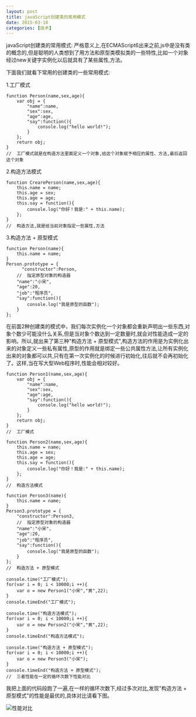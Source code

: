 ```yaml
---
layout: post
title: javaScript创建类的常用模式
date: 2015-03-10
categories: [技术]
---
```


javaScript创建类的常用模式:
严格意义上,在ECMAScript6出来之前,js中是没有类的概念的,但是聪明的人类想到了用方法和原型类模拟类的一些特性,比如一个对象经过new关键字实例化以后就具有了某些属性,方法。

下面我们就看下常用的创建类的一些常用模式:
   
1.工厂模式

    function Person(name,sex,age){
        var obj = {
            "name":name,
            "sex":sex,
            "age":age,
            "say":function(){
                console.log("hello world!");
            }
        };
        return obj;
    }
	//	工厂模式就是在构造方法里面定义一个对象,给这个对象赋予相应的属性、方法,最后返回这个对象

2.构造方法模式

    function CrearePerson(name,sex,age){
        this.name = name;
        this.age = sex;
        this.age = age;
        this.say = function(){
            console.log("你好！我是:" + this.name);
        };
    }
	//	构造方法,就是给当前对象指定一些属性,方法

3.构造方法 + 原型模式

    function Person(name){
		this.name = name;
	}
    Person.prototype = {
          "constructor":Person,
        //  指定原型对象的构造器
        "name":"小宋",
        "age":20,
        "job":"程序员",
        "say":function(){
            console.log("我是原型的函数");
        }
    };

在前面2种创建类的模式中，我们每次实例化一个对象都会重新声明出一些东西,对象个数少可能没什么关系,但是当对象个数达到一定数量时,就会对性能造成一定的影响。所以,就出来了第三种"构造方法 + 原型模式",构造方法的作用是为实例化出来的对象定义一些私有属性,原型的作用就是绑定一些公共属性方法,让所有实例化出来的对象都可以共,只有在第一次实例化的时候进行初始化,往后就不会再初始化了。这样,当在写大型Web程序时,性能会相对较好。

    function Person1(name,sex,age){
        var obj = {
            "name":name,
            "sex":sex,
            "age":age,
            "say":function(){
                console.log("hello world!");
            }
        };
        return obj;
    }
    //  工厂模式

    function Person2(name,sex,age){
        this.name = name;
        this.age = sex;
        this.age = age;
        this.say = function(){
            console.log("你好！我是:" + this.name);
        };
    }
    //  构造方法模式

    function Person3(name){
        this.name = name;
    }
    Person3.prototype = {
        "constructor":Person3,
        //  指定原型对象的构造器
        "name":"小宋",
        "age":20,
        "job":"程序员",
        "say":function(){
            console.log("我是原型的函数");
        }
    };
    //  构造方法 + 原型模式

    console.time("工厂模式");
    for(var i = 0; i < 10000;i ++){
        var o = new Person1("小宋","男",22);
    }
    console.timeEnd("工厂模式");

    console.time("构造方法模式");
    for(var i = 0; i < 10000;i ++){
        var o = new Person2("小宋","男",22);
    }
    console.timeEnd("构造方法模式");

    console.time("构造方法 + 原型模式");
    for(var i = 0; i < 10000;i ++){
        var o = new Person3("小宋");
    }
    console.timeEnd("构造方法 + 原型模式");
	//	三者性能在一定的循环次数下性能对比

我把上面的代码段跑了一遍,在一样的循环次数下,经过多次对比,发现"构造方法 + 原型模式"的性能是最优的,具体对比请看下图。

![性能对比](http://rwson.github.io/assets/img/posts/class-mode-conpare.png)